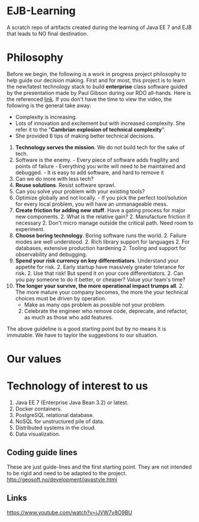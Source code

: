 # EJB-Learning
A scratch repo of artifacts created during the learning of Java EE 7 and EJB that leads to NO final destination.

# Philosophy
Before we begin, the following is a work in progress project philosophy to help guide our decision making.  First and for most, this project is to learn the new/latest technology stack to build **enterprise** class software guided by the presentation made by Paul Gibson during our RDO all-hands.  Here is the referenced [link](https://www.oreilly.com/ideas/a-young-ladys-illustrated-primer-to-technical-decision-making).  If you don't have the time to view the video, the following is the general take away:

* Complexity is increasing.
* Lots of innovation and excitement but with increased complexity.  She refer it to the "**Cambrian explosion of technical complexity**".
* She provided 6 tips of making better technical decisions.

1. **Technology serves the mission**.  We do not build tech for the sake of tech.
  2. Software is the enemy.
    - Every piece of software adds fragility and points of failure
    - Everything you write will need to be maintained and debugged.
    - It is easy to add software, and hard to remove it
  2. Can we do more with less tech?
1. **Reuse solutions**. Resist software sprawl.
  2. Can you solve your problem with your existing tools?
  2. Optimize globally and not locally.
    - If you pick the perfect tool/solution for every local problem, you will have an unmanageable mess.
1. **Create friction for adding new stuff**.  Have a gating process for major new components.
   2. What is the relative gain?
   2. Manufacture friction if necessary
   2. Don't micro manage outside the critical path.  Need room to experiment.
1. **Choose boring technology**.  Boring software runs the world.
   2. Failure modes are well understood.
   2. Rich library support for languages
   2. For databases, extensive production hardening
   2. Tooling and support for observability and debugging.
1. **Spend your risk currency on key differentiators**.  Understand your appetite for risk.
   2. Early startup have massively greater tolerance for risk.
   2. Use that risk! But spend it on your core differentiators.
   2. Can you pay someone to do it better, or cheaper?  Value your team's time?
1. **The longer your survive, the more operational impact trumps all**.
   2. The more mature your company becomes, the more the your technical choices must be driven by operation.
      - Make as many ops problem as possible not your problem.
   2. Celebrate the engineer who remove code, deprecate, and refactor, as much as those who add features.

The above guideline is a good starting point but by no means it is immutable.  We have to taylor the suggestions to our situation.

# Our values

# Technology of interest to us
1. Java EE 7 (Enterprise Java Bean 3.2) or latest.
2. Docker containers.
3. PostgreSQL relational database.
4. NoSQL for unstructured pile of data.
5. Distributed systems in the cloud.
6. Data visualization.

## Coding guide lines
These are just guide-lines and the first starting point.  They are not intended to be rigid and need to be adapted to the project.
http://geosoft.no/development/javastyle.html

## Links
https://www.youtube.com/watch?v=iJVW7v8O9BU
